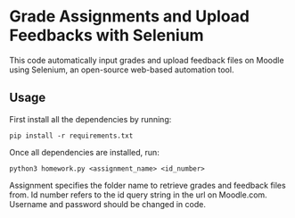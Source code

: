 # Grade Assignments and Upload Feedbacks with Selenium

This code automatically input grades and upload feedback files on Moodle using Selenium, an open-source web-based automation tool.

## Usage
First install all the dependencies by running:
```
pip install -r requirements.txt
```

Once all dependencies are installed, run:
```
python3 homework.py <assignment_name> <id_number>
```
Assignment specifies the folder name to retrieve grades and feedback files from.
Id number refers to the id query string in the url on Moodle.com.
Username and password should be changed in code.
